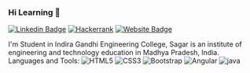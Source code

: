 ### Hi Learning 👋
[![Linkedin Badge](https://img.shields.io/badge/-Keshri-blue?style=flat-square&logo=Linkedin&logoColor=white&link=https://www.linkedin.com/in/keshribhan-suryavanshi-740990199/)](https://linkedin.com/in/keshribhan-suryavanshi-740990199/)
[![Hackerrank](https://img.shields.io/badge/WebSite-Keshri-green)](https://www.hackerrank.com/keshari0921)
[![Website Badge](https://img.shields.io/badge/StackOverflow-Keshri-yellow)](https://stackoverflow.com/users/12645746-)


I'm
Student in Indira Gandhi Engineering College, Sagar is an institute of engineering and technology education in Madhya Pradesh, India.
Languages and Tools:
<img alt="HTML5" src="https://img.shields.io/badge/html5-%23E34F26.svg?style=flat-square&logo=html5&logoColor=white"/>
 <img alt="CSS3" src="https://img.shields.io/badge/css3-%231572B6.svg?style=flat-square&logo=css3&logoColor=white"/> 
  <img alt="Bootstrap" src="https://img.shields.io/badge/bootstrap-%23563D7C.svg?style=flat-square&logo=bootstrap&logoColor=white"/> 
  <img alt="Angular" src="https://img.shields.io/badge/angular-%23DD0031.svg?flat-square&logo=angular&logoColor=white"/> 
   <img alt="java" src="https://img.shields.io/badge/java-%230031.svg?flat-square logo=java logo Color=Sky Blue"/>

<!--
**Keshari07/Keshari07** is a ✨ _special_ ✨ repository because its `README.md` (this file) appears on your GitHub profile.

Here are some ideas to get you started:

- 🔭 I’m currently working on ...
- 🌱 I’m currently learning ...
- 👯 I’m looking to collaborate on ...
- 🤔 I’m looking for help with ...
- 💬 Ask me about ...
- 📫 How to reach me: ...
- 😄 Pronouns: ...
- ⚡ Fun fact: ...
-->
